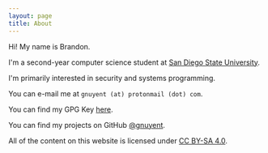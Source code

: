 ```yaml
---
layout: page
title: About
---
```


Hi! My name is Brandon.

I'm a second-year computer science student at [San Diego State University](https://www.sdsu.edu/).

I'm primarily interested in security and systems programming.

You can e-mail me at `gnuyent (at) protonmail (dot) com`.

You can find my GPG Key [here](./../gpg.txt).

You can find my projects on GitHub [@gnuyent](https://github.com/gnuyent).

All of the content on this website is licensed under [CC BY-SA 4.0](https://creativecommons.org/licenses/by-sa/4.0/).
